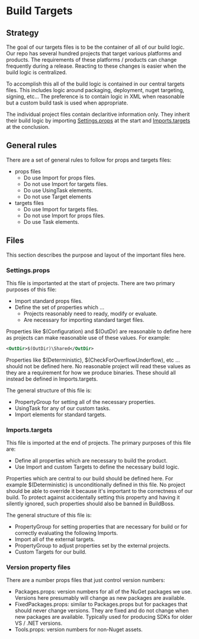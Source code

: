 # Build Targets

## Strategy 

The goal of our targets files is to be the container of all of our build logic.  Our repo has several hundred projects that target various platforms and products.  The requirements of these platforms / products can change frequently during a release.  Reacting to these changes is easier when the build logic is centralized.  

To accomplish this all of the build logic is contained in our central targets files.  This includes logic around packaging, deployment, nuget targeting, signing, etc...  The preference is to contain logic in XML when reasonable but a custom build task is used when appropriate. 

The individual project files contain declaritive information only.  They inherit their build logic by importing [Settings.props](Settings.props) at the start and [Imports.targets](Imports.targets) at the conclusion.  

## General rules

There are a set of general rules to follow for props and targets files:

- props files
    - Do use Import for props files.
    - Do not use Import for targets files.
    - Do use UsingTask elements.
    - Do not use Target elements
- targets files
    - Do use Import for targets files.
    - Do not use Import for props files.
    - Do use Task elements.

## Files

This section describes the purpose and layout of the important files here.

### Settings.props

This file is importanted at the start of projects.  There are two primary purposes of this file:

- Import standard props files. 
- Define the set of properties which ...
    - Projects reasonably need to ready, modify or evaluate.
    - Are necessary for importing standard target files.

Properties like $(Configuration) and $(OutDir) are reasonable to define here as projects can make reasonable use of these values.  For example:

``` xml
<OutDir>$(OutDir)\Shared</OutDir>
```

Properties like $(Deterministic), $(CheckForOverflowUnderflow), etc ... should not be defined here.  No reasonable project will read these values as they are a requirement for how we produce binaries.  These should all instead be defined in Imports.targets.

The general structure of this file is:

- PropertyGroup for setting all of the necessary properties.
- UsingTask for any of our custom tasks.
- Import elements for standard targets.

### Imports.targets

This file is imported at the end of projects.  The primary purposes of this file are:

- Define all properties which are necessary to build the product. 
- Use Import and custom Targets to define the necessary build logic.

Properties which are central to our build should be defined here.  For example $(Deterministic) is unconditionally defined in this file.  No project should be able to override it because it's important to the correctness of our build.  To protect against accidentally setting this property and having it silently ignored, such properties should also be banned in BuildBoss.


The general structure of this file is:

- PropertyGroup for setting properties that are necessary for build or for correctly evaluating the following Imports.
- Import all of the external targets.
- PropertyGroup to adjust properties set by the external projects.
- Custom Targets for our build.

### Version property files

There are a number props files that just control version numbers:

- Packages.props: version numbers for all of the NuGet packages we use. Versions here presumably will change as new packages are available.
- FixedPackages.props: similar to Packages.props but for packages that should never change versions. They are fixed and do not change when new packages are available. Typically used for producing SDKs for older VS / .NET versions.
- Tools.props: version numbers for non-Nuget assets. 


